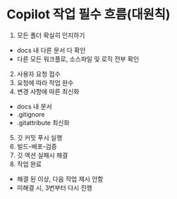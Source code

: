 # Copilot 작업 필수 흐름(대원칙)

1. 모든 폴더 확실히 인지하기

- docs 내 다른 문서 다 확인
- 다른 모든 워크플로, 소스파일 및 로직 전부 확인

2. 사용자 요청 접수
3. 요청에 따라 작업 완수
4. 변경 사항에 따른 최신화

- docs 내 문서
- .gitignore
- .gitattribute 최신화

5. 깃 커밋 푸시 실행
6. 빌드-배포-검증
7. 깃 액션 실패시 해결
8. 작업 완료
- 해결 된 이상, 다음 작업 제시 안함
- 미해결 시, 3번부터 다시 진행